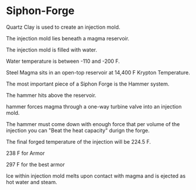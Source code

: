 # Siphon-Forge

Quartz Clay is used to create an injection mold.

The injection mold lies beneath a magma reservoir.

The injection mold is filled with water.

Water temperature is between -110 and -200 F.

Steel Magma sits in an open-top reservoir at 14,400 F Krypton Temperature.

The most important piece of a Siphon Forge is the Hammer system.

The hammer hits above the reservoir.

hammer forces magma through a one-way turbine valve into an injection mold.

The hammer must come down with enough force that per volume of the injection you can "Beat the heat capacity" durign the forge.

The final forged temperature of the injection will be 224.5 F.

238 F for Armor

297 F for the best armor

Ice within injection mold melts upon contact with magma and is ejected as hot water and steam.
